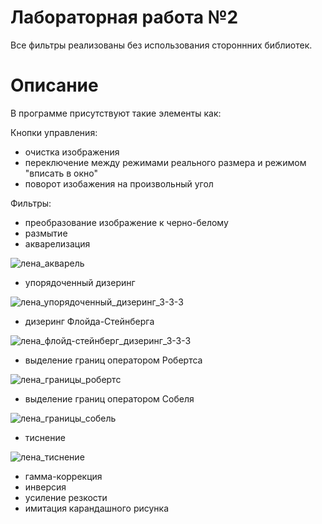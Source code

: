 # Лабораторная работа №2
Все фильтры реализованы без использования стороннних библиотек.

# Описание

В программе присутствуют такие элементы как:

Кнопки управления:
- очистка изображения
- переключение между режимами реального размера и режимом "вписать в окно"
- поворот изобажения на произвольный угол

Фильтры:
- преобразование изображение к черно-белому
- размытие 
- акварелизация

![лена_акварель](https://github.com/jeiswald/nsu_computer_graphics/assets/93196338/3acd6d60-132b-45fb-beda-fe8b9cf13551)

- упорядоченный дизеринг

![лена_упорядоченный_дизеринг_3-3-3](https://github.com/jeiswald/nsu_computer_graphics/assets/93196338/d0cc341e-be79-4b25-9e5b-2016b56d3a30)

- дизеринг Флойда-Стейнберга

![лена_флойд-стейнберг_дизеринг_3-3-3](https://github.com/jeiswald/nsu_computer_graphics/assets/93196338/9ae68e08-9f67-493a-94ab-9d5b890f7bb3)

- выделение границ оператором Робертса

![лена_границы_робертс](https://github.com/jeiswald/nsu_computer_graphics/assets/93196338/5ef6433c-0478-417a-a9fd-bf2c46e3060e)

- выделение границ оператором Собеля

![лена_границы_собель](https://github.com/jeiswald/nsu_computer_graphics/assets/93196338/4ca6021c-2aff-4c0d-bec0-effd7135ff61)

- тиснение

![лена_тиснение](https://github.com/jeiswald/nsu_computer_graphics/assets/93196338/341b7653-818c-42b0-801b-ab08b2ac6b12)

- гамма-коррекция
- инверсия
- усиление резкости
- имитация карандашного рисунка
